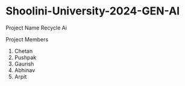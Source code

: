 # Shoolini-University-2024-GEN-AI
Project Name
          Recycle Ai

Project Members
  1. Chetan	
  2. Pushpak
  3. Gaurish
  4. Abhinav
  5. Arpit


